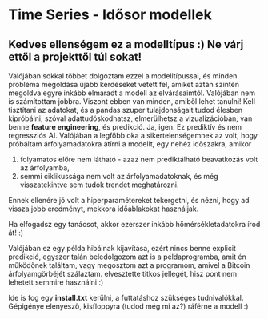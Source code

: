 # Time Series - Idősor modellek

## Kedves ellenségem ez a modelltípus :) Ne várj ettől a projekttől túl sokat!

Valójában sokkal többet dolgoztam ezzel a modelltípussal, és minden probléma megoldása újabb kérdéseket vetett fel, amiket aztán szintén megoldva egyre inkább elmaradt a modell az elvárásaimtól. Valójában nem is számítottam jobbra. Viszont ebben van minden, amiből lehet tanulni!
Kell tisztítani az adatokat, és a pandas szuper tulajdonságait tudod élesben kipróbálni, szóval adattudóskodhatsz, elmerülhetsz a vizualizációban, van benne __feature engineering__, és predikció. Ja, igen. Ez prediktív és nem regressziós AI. Valójában a legfőbb oka a sikertelenségemnek az volt, hogy próbáltam árfolyamadatokra átírni a modellt, egy nehéz időszakra, amikor
1. folyamatos előre nem látható - azaz nem prediktálható beavatkozás volt az árfolyamba,
2. semmi ciklikussága nem volt az árfolyamadatoknak, és még visszatekintve sem tudok trendet meghatározni.

Ennek ellenére jó volt a hiperparamétereket tekergetni, és nézni, hogy ad vissza jobb eredményt, mekkora időablakokat használjak.

Ha elfogadsz egy tanácsot, akkor ezerszer inkább hőmérsékletadatokra írod át! :)

Valójában ez egy példa hibáinak kijavítása, ezért nincs benne explicit predikció, egyszer talán beledolgozom azt is a példaprogramba, amit én működőnek találtam, vagy megosztom azt a programom, amivel a Bitcoin árfolyamgörbéjét szálaztam. elvesztette titkos jellegét, hisz pont nem lehetett semmire használni :)

Ide is fog egy __install.txt__ kerülni, a futtatáshoz szükséges tudnivalókkal. Gépigénye elenyésző, kisfloppyra (tudod még mi az?) ráférne a modell :)
